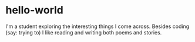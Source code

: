 # hello-world
I'm a student exploring the interesting things I come across. Besides coding (say: trying to) I like reading and writing both poems and stories.
